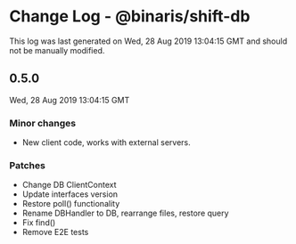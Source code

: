 # Change Log - @binaris/shift-db

This log was last generated on Wed, 28 Aug 2019 13:04:15 GMT and should not be manually modified.

## 0.5.0
Wed, 28 Aug 2019 13:04:15 GMT

### Minor changes

- New client code, works with external servers.

### Patches

- Change DB ClientContext
- Update interfaces version
- Restore poll() functionality
- Rename DBHandler to DB, rearrange files, restore query
- Fix find()
- Remove E2E tests

